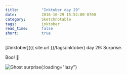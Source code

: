 ```yaml
---
title:          "Inktober day 29"
date:           2016-10-29 15:52:00-0700
category:       Sketchnotable
tags:           inktober
read_time:      false
short:          true
---
```

[#inktober]({{ site.url }}/tags/inktober) day 29: Surprise.

Boo! 👻

![Ghost surprise](https://media.bennorris.org/images/sketchnotable/inktober-2016/inktober-day-29.jpg){:loading="lazy"}
